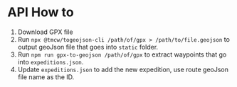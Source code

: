 # API How to

1. Download GPX file
1. Run `npx @tmcw/togeojson-cli /path/of/gpx > /path/to/file.geojson` to output geoJson file that goes into `static` folder.
1. Run `npm run gpx-to-geojson /path/of/gpx` to extract waypoints that go into `expeditions.json`.
1. Update `expeditions.json` to add the new expedition, use route geoJson file name as the ID.
